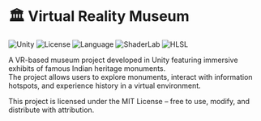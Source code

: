 # 🏛️ Virtual Reality Museum  

![Unity](https://img.shields.io/badge/Unity-2022.3.6f1-blue?logo=unity)
![License](https://img.shields.io/badge/License-MIT-green.svg)
![Language](https://img.shields.io/badge/C%23-58.9%25-blue.svg)
![ShaderLab](https://img.shields.io/badge/ShaderLab-35.3%25-purple.svg)
![HLSL](https://img.shields.io/badge/HLSL-5.8%25-orange.svg)

A VR-based museum project developed in Unity featuring immersive exhibits of famous Indian heritage monuments.  
The project allows users to explore monuments, interact with information hotspots, and experience history in a virtual environment.

This project is licensed under the MIT License – free to use, modify, and distribute with attribution.

